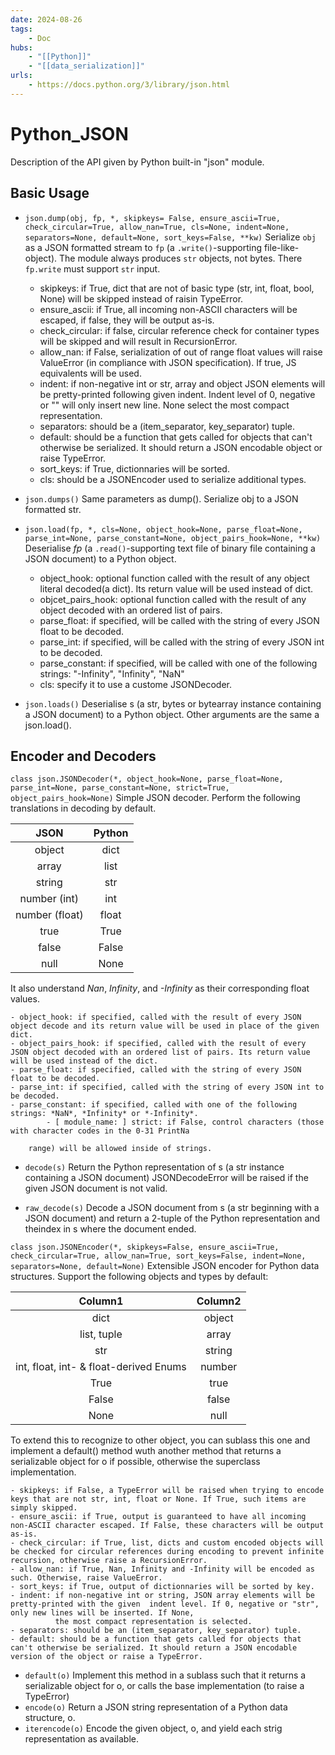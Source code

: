 ```yaml
---
date: 2024-08-26
tags:
    - Doc 
hubs:
    - "[[Python]]"
    - "[[data_serialization]]"
urls:
    - https://docs.python.org/3/library/json.html
---
```


# Python_JSON 

Description of the API given by Python built-in "json" module.

## Basic Usage

- ```json.dump(obj, fp, *, skipkeys= False, ensure_ascii=True, check_circular=True, allow_nan=True, cls=None, indent=None, separators=None, default=None, sort_keys=False, **kw)```
Serialize ```obj``` as a JSON formatted stream to ```fp``` (a ```.write()```-supporting file-like-object). The module always produces ```str``` objects, not bytes. There ```fp.write``` must support ```str``` input.

    - skipkeys: if True, dict that are not of basic type (str, int, float, bool, None) will be skipped instead of raisin TypeError.
    - ensure_ascii: if True,  all incoming non-ASCII characters will be escaped, if false, they will be output as-is.
    - check_circular: if false, circular reference check for container types will be skipped and will result in RecursionError.
    - allow_nan: if False, serialization of out of range float values will raise ValueError (in compliance with JSON specification). If true, JS equivalents will be used.
    - indent: if non-negative int or str, array and object JSON elements will be pretty-printed following given indent. Indent level of 0, negative or "" will only insert new line.
                None select the most compact representation. 
    - separators: should be a (item_separator, key_separator) tuple. 
    - default: should be a function that gets called for objects that can't otherwise be serialized. It should return a JSON encodable object or raise TypeError.
    - sort_keys: if True, dictionnaries will be sorted.
    - cls: should be a JSONEncoder used to serialize additional types.


- ```json.dumps()```
Same parameters as dump(). Serialize obj to a JSON formatted str.

- ```json.load(fp, *, cls=None, object_hook=None, parse_float=None, parse_int=None, parse_constant=None, object_pairs_hook=None, **kw)``` 
Deserialise *fp* (a ```.read()```-supporting text file of binary file containing a JSON document) to a Python object.
    - object_hook: optional function called with the result of any object literal decoded(a dict). Its return value will be used instead of dict.
    - objcet_pairs_hook: optional function called with the result of any object decoded with an ordered list of pairs. 
    - parse_float: if specified, will be called with the string of every JSON float to be decoded.
    - parse_int: if specified, will be called with the string of every JSON int to be decoded.
    - parse_constant: if specified, will be called with one of the following strings: "-Infinity", "Infinity", "NaN" 
    - cls: specify it to use a custome JSONDecoder.

- ```json.loads()```
Deserialise s (a str, bytes or bytearray instance containing a JSON document) to a Python object.
Other arguments are the same a json.load().

## Encoder and Decoders

```class json.JSONDecoder(*, object_hook=None, parse_float=None, parse_int=None, parse_constant=None, strict=True, object_pairs_hook=None)```
Simple JSON decoder.
Perform the following translations in decoding by default.

| JSON | Python |
| :-------------: | :--------------: |
| object | dict |
| array | list |
| string | str |
| number (int) | int |
| number (float) | float |
| true| True |
| false | False |
| null | None |

It also understand *Nan*, *Infinity*, and *-Infinity* as their corresponding float values.

    - object_hook: if specified, called with the result of every JSON object decode and its return value will be used in place of the given dict.
    - object_pairs_hook: if specified, called with the result of every JSON object decoded with an ordered list of pairs. Its return value will be used instead of the dict.
    - parse_float: if specified, called with the string of every JSON float to be decoded.
    - parse_int: if specified, called with the string of every JSON int to be decoded.
    - parse_constant: if specified, called with one of the following strings: *NaN*, *Infinity* or *-Infinity*.
            - [ module_name: ] strict: if False, control characters (those with character codes in the 0-31 PrintNa

        range) will be allowed inside of strings.

- ```decode(s)```
    Return the Python representation of s (a str instance containing a JSON document)
    JSONDecodeError will be raised if the given JSON document is not valid.

- ```raw_decode(s)```
    Decode a JSON document from s (a str beginning with a JSON document) and return a 2-tuple of the Python representation and theindex in s where the document ended.

```class json.JSONEncoder(*, skipkeys=False, ensure_ascii=True, check_circular=True, allow_nan=True, sort_keys=False, indent=None, separators=None, default=None)```
Extensible JSON encoder for Python data structures.
Support the following objects and types by default:

| Column1                                | Column2                                |
| :------------------------------------: | :------------------------------------: |
| dict                                   | object                                 |
| list, tuple                            | array                                  |
| str                                    | string                                 |
| int, float, int- & float-derived Enums | number                                 |
| True                                   | true                                   |
| False                                  | false                                  |
| None                                   | null                                   |

To extend this to recognize to other object, you can sublass this one and implement a default() method wuth another method that returns a serializable object for o if possible, otherwise the superclass implementation.

    - skipkeys: if False, a TypeError will be raised when trying to encode keys that are not str, int, float or None. If True, such items are simply skipped.
    - ensure_ascii: if True, output is guaranteed to have all incoming non-ASCII character escaped. If False, these characters will be output as-is.
    - check_circular: if True, list, dicts and custom encoded objects will be checked for circular references during encoding to prevent infinite recursion, otherwise raise a RecursionError.
    - allow_nan: if True, Nan, Infinity and -Infinity will be encoded as such. Otherwise, raise ValueError.
    - sort_keys: if True, output of dictionnaries will be sorted by key.
    - indent: if non-negative int or string, JSON array elements will be pretty-printed with the given  indent level. If 0, negative or "str", only new lines will be inserted. If None, 
              the most compact representation is selected.
    - separators: should be an (item_separator, key_separator) tuple.
    - default: should be a function that gets called for objects that can't otherwise be serialized. It should return a JSON encodable version of the object or raise a TypeError.

- ```default(o)```
    Implement this method in a sublass such that it returns a serializable object for o, or calls the base implementation (to raise a TypeError)
- ```encode(o)```
    Return a JSON string representation of a Python data structure, o.
- ```iterencode(o)```
    Encode the given object, o, and yield each strig representation as available.
